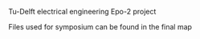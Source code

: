Tu-Delft
electrical engineering
Epo-2 project

Files used for symposium can be found in the final map

